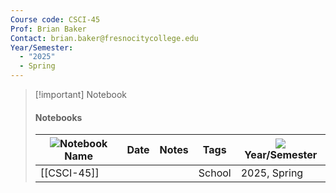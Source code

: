 ```yaml
---
Course code: CSCI-45
Prof: Brian Baker
Contact: brian.baker@fresnocitycollege.edu
Year/Semester:
  - "2025"
  - Spring
---
```

> [!important] Notebook
> 
> #### Notebooks
> 
> |![](https://www.notion.so/icons/book-closed_gray.svg)Notebook Name|Date|Notes|Tags|![](https://www.notion.so/icons/calendar-month_gray.svg)Year/Semester|
> |---|---|---|---|---|
> |[[CSCI-45]]|||School|2025, Spring|
> 
>   
>